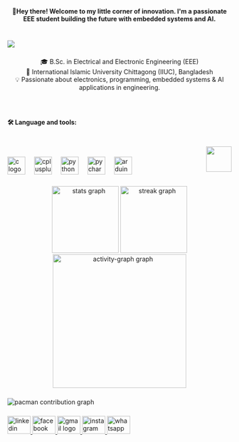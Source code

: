 
<br clear="both">

<h4 align="center">🤖Hey there! Welcome to my little corner of innovation. I'm a passionate EEE student building the future with embedded systems and AI.</h4>

###

<br clear="both">

<div>
  <img style="100%" src="https://capsule-render.vercel.app/api?type=waving&height=100&section=header&reversal=false&fontSize=75&fontColor=FFFFFF&fontAlign=62&fontAlignY=85&stroke=-&descSize=20&descAlign=50&descAlignY=50&textBg=false&color=gradient"  />
</div>

###

<p align="center">🎓 B.Sc. in Electrical and Electronic Engineering (EEE)<br>📍 International Islamic University Chittagong (IIUC), Bangladesh<br>💡 Passionate about electronics, programming, embedded systems & AI applications in engineering.</p>

###

<br clear="both">

<h4 align="left">🛠 Language and tools:</h4>

###

<br clear="both">

<img align="right" height="57" src="https://media.giphy.com/media/v1.Y2lkPTc5MGI3NjExZmhjbjI4c2MzanZndzV4cnNmM2R6NmcyNm5na3NreTFqZDlhOXhkOCZlcD12MV9naWZzX3NlYXJjaCZjdD1n/13S1lWb5qheNBC/giphy.gif"  />

###

<div align="left">
  <img src="https://skillicons.dev/icons?i=c" height="40" alt="c logo"  />
  <img width="12" />
  <img src="https://skillicons.dev/icons?i=cpp" height="40" alt="cplusplus logo"  />
  <img width="12" />
  <img src="https://skillicons.dev/icons?i=py" height="40" alt="python logo"  />
  <img width="12" />
  <img src="https://skillicons.dev/icons?i=pycharm" height="40" alt="pycharm logo"  />
  <img width="12" />
  <img src="https://skillicons.dev/icons?i=arduino" height="40" alt="arduino logo"  />
</div>

###

<div align="center">
  <img src="https://github-readme-stats.vercel.app/api?username=armanabid41&hide_title=true&hide_rank=false&show_icons=true&include_all_commits=true&count_private=true&disable_animations=false&theme=dark&locale=en&hide_border=false&order=1" height="150" alt="stats graph"  />
  <img src="https://streak-stats.demolab.com?user=armanabid41&locale=en&mode=daily&theme=radical&hide_border=false&border_radius=5&order=3" height="150" alt="streak graph"  />
  <img src="https://github-readme-activity-graph.vercel.app/graph?username=armanabid41&radius=16&theme=nord&area=true&order=5" height="300" alt="activity-graph graph"  />
</div>

###

<picture>
    <source media="(prefers-color-scheme: dark)" srcset="https://raw.githubusercontent.com/[armanabid41]/[armanabid41]/output/pacman-contribution-graph-dark.svg">
    <source media="(prefers-color-scheme: light)" srcset="https://raw.githubusercontent.com/[armanabid41]/[armanabid41]/output/pacman-contribution-graph.svg">
    <img alt="pacman contribution graph" src="https://raw.githubusercontent.com/[armanabid41]/[armanabid41]/output/pacman-contribution-graph.svg">
</picture>

###

<div align="left">
  <a href="www.linkedin.com/in/arman-hossain-633a19338" target="_blank">
    <img src="https://raw.githubusercontent.com/maurodesouza/profile-readme-generator/master/src/assets/icons/social/linkedin/default.svg" width="52" height="40" alt="linkedin logo"  />
  </a>
  <a href="https://www.facebook.com/arman.hossain.abid.2024" target="_blank">
    <img src="https://raw.githubusercontent.com/maurodesouza/profile-readme-generator/master/src/assets/icons/social/facebook/default.svg" width="52" height="40" alt="facebook logo"  />
  </a>
  <a href="armanabid41@gmail.com" target="_blank">
    <img src="https://raw.githubusercontent.com/maurodesouza/profile-readme-generator/master/src/assets/icons/social/gmail/default.svg" width="52" height="40" alt="gmail logo"  />
  </a>
  <a href="https://www.instagram.com/abid20_01/" target="_blank">
    <img src="https://raw.githubusercontent.com/maurodesouza/profile-readme-generator/master/src/assets/icons/social/instagram/default.svg" width="52" height="40" alt="instagram logo"  />
  </a>
  <img src="https://raw.githubusercontent.com/maurodesouza/profile-readme-generator/master/src/assets/icons/social/whatsapp/default.svg" width="52" height="40" alt="whatsapp logo"  />
</div>

###
